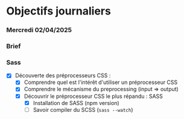 # Objectifs journaliers

### Mercredi 02/04/2025

### Brief 

### Sass

- [x] Découverte des préprocesseurs CSS :
  - [x] Comprendre quel est l'intérêt d'utiliser un préprocesseur CSS
  - [x] Comprendre le mécanisme du preprocessing (input => output)
  - [x] Découvrir le préprocesseur CSS le plus répandu : SASS
    - [x] Installation de SASS (npm version)
    - [ ] Savoir compiler du SCSS (`sass --watch`)
